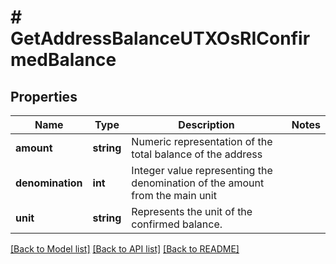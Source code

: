 # # GetAddressBalanceUTXOsRIConfirmedBalance

## Properties

Name | Type | Description | Notes
------------ | ------------- | ------------- | -------------
**amount** | **string** | Numeric representation of the total balance of the address |
**denomination** | **int** | Integer value representing the denomination of the amount from the main unit |
**unit** | **string** | Represents the unit of the confirmed balance. |

[[Back to Model list]](../../README.md#models) [[Back to API list]](../../README.md#endpoints) [[Back to README]](../../README.md)
